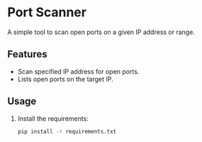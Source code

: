 # Port Scanner

A simple tool to scan open ports on a given IP address or range.

## Features
- Scan specified IP address for open ports.
- Lists open ports on the target IP.

## Usage
1. Install the requirements:
   ```sh
   pip install -r requirements.txt

